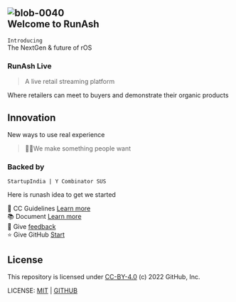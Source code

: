 ## ![blob-0040](https://user-images.githubusercontent.com/61916324/132724592-e5bef25e-36d9-4da8-bbc6-84a24183c8e2.png)<br>Welcome to RunAsh

``Introducing``<br>
The NextGen & future of rOS
### RunAsh Live
>A live retail streaming platform 
>
  Where retailers can meet to buyers and demonstrate their organic products
  
## Innovation <br>
 New ways to use real experience<br>
> 👩‍💻We make something people want
### Backed by<br> 
    StartupIndia | Y Combinator SUS
  
Here is runash idea to get we started 
  
 👥 CC Guidelines [Learn more ](https://https://GitHub.com/rammurmu)<br>
 📚 Document [Learn more](https://) <br>
 📝 Give [feedback](https://runash.in/feedback)<br>
 ⭐ Give GitHub [Start](https://GitHub/runash)

## License
  This repository is licensed under [CC-BY-4.0](../LICENSE) (c) 2022 GitHub, Inc.

LICENSE: [MIT](url) | [GITHUB](url)  
  
